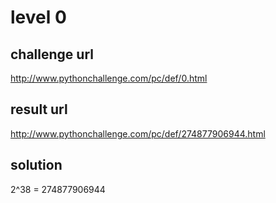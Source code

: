 # level 0

## challenge url
http://www.pythonchallenge.com/pc/def/0.html

## result url
http://www.pythonchallenge.com/pc/def/274877906944.html

## solution
 2^38 = 274877906944
